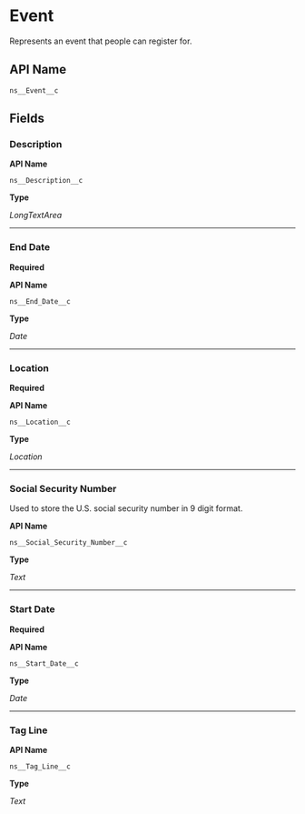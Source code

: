 # Event

Represents an event that people can register for.

## API Name
`ns__Event__c`

## Fields
### Description

**API Name**

`ns__Description__c`

**Type**

*LongTextArea*

---
### End Date
**Required**

**API Name**

`ns__End_Date__c`

**Type**

*Date*

---
### Location
**Required**

**API Name**

`ns__Location__c`

**Type**

*Location*

---
### Social Security Number

Used to store the U.S. social security number in 9 digit format.

**API Name**

`ns__Social_Security_Number__c`

**Type**

*Text*

---
### Start Date
**Required**

**API Name**

`ns__Start_Date__c`

**Type**

*Date*

---
### Tag Line

**API Name**

`ns__Tag_Line__c`

**Type**

*Text*